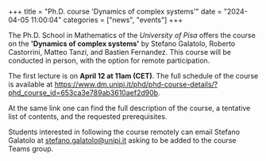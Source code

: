 +++ 
title = "Ph.D. course 'Dynamics of complex systems'" 
date = "2024-04-05 11:00:04" 
categories = ["news", "events"] 
+++

The Ph.D. School in Mathematics of the *University of Pisa* offers the course on the **'Dynamics of complex systems'** by Stefano Galatolo, Roberto Castorrini, Matteo Tanzi, and Bastien Fernandez. 
This course will be conducted in person, with the option for remote participation.

The first lecture is on **April 12 at 11am (CET)**. The full schedule of the course is available at <https://www.dm.unipi.it/phd/phd-course-details/?phd_course_id=653ca3e789ab3610aef2d90b>.

At the same link one can find the full description of the course, a tentative list of contents, and the requested prerequisites.

Students interested in following the course remotely can email Stefano Galatolo at <stefano.galatolo@unipi.it> asking to be added to the course Teams group.
